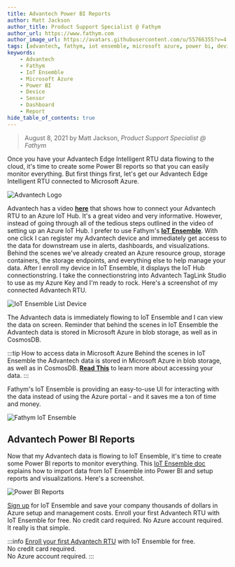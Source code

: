 ```yaml
---
title: Advantech Power BI Reports
author: Matt Jackson
author_title: Product Support Specialist @ Fathym
author_url: https://www.fathym.com
author_image_url: https://avatars.githubusercontent.com/u/55766355?v=4
tags: [advantech, fathym, iot ensemble, microsoft azure, power bi, devices, sensors, dashboards, reports]
keywords:
    - Advantech
    - Fathym
    - IoT Ensemble
    - Microsoft Azure
    - Power BI
    - Device
    - Sensor
    - Dashboard
    - Report
hide_table_of_contents: true
---
```


> August 8, 2021 by Matt Jackson, _Product Support Specialist @ Fathym_

Once you have your Advantech Edge Intelligent RTU data flowing to the cloud, it's time to create some Power BI reports so that you can easily monitor everything. But first things first, let's get our Advantech Edge Intelligent RTU connected to Microsoft Azure.

![Advantech Logo](https://www.fathym.com/iot/img/screenshots/advantech-adam-3600.jpg)

Advantech has a video **[here](https://www.youtube.com/watch?v=HEhvcU36Z8o)** that shows how to connect your Advantech RTU to an Azure IoT Hub. It's a great video and very informative. However, instead of going through all of the tedious steps outlined in the video of setting up an Azure IoT Hub. I prefer to use Fathym's **[IoT Ensemble](https://www.fathym.com/iot)**. With one click I can register my Advantech device and immediately get access to the data for downstream use in alerts, dashboards, and visualizations. Behind the scenes we've already created an Azure resource group, storage containers, the storage endpoints, and everything else to help manage your data. After I enroll my device in IoT Ensemble, it displays the IoT Hub connectionstring. I take the connectionstring into Advantech TagLink Studio to use as my Azure Key and I'm ready to rock. Here's a screenshot of my connected Advantech RTU.

![IoT Ensemble List Device](https://www.fathym.com/iot/img/screenshots/Advantech-ConnectedDevice.PNG)

The Advantech data is immediately flowing to IoT Ensemble and I can view the data on screen. Reminder that behind the scenes in IoT Ensemble the Advantech data is stored in Microsoft Azure in blob storage, as well as in CosmosDB. 

:::tip How to access data in Microsoft Azure
Behind the scenes in IoT Ensemble the Advantech data is stored in Microsoft Azure in blob storage, as well as in CosmosDB. **[Read This](https://www.fathym.com/iot/docs/getting-started/connecting-downstream)** to learn more about accessing your data.
:::

Fathym's IoT Ensemble is providing an easy-to-use UI for interacting with the data instead of using the Azure portal - and it saves me a ton of time and money.

![Fathym IoT Ensemble](https://www.fathym.com/iot/img/screenshots/Advantech-Dashboard.PNG)

## Advantech Power BI Reports

Now that my Advantech data is flowing to IoT Ensemble, it's time to create some Power BI reports to monitor everything. This [IoT Ensemble doc](https://www.fathym.com/iot/docs/devs/storage/power-bi) explains how to import data from IoT Ensemble into Power BI and setup reports and visualizations. Here's a screenshot.

![Power BI Reports](https://powerbicdn.azureedge.net/mediahandler/blog/legacymedia/5078.dashboard5.png)

[Sign up](https://www.fathym.com/dashboard/iot) for IoT Ensemble and save your company thousands of dollars in Azure setup and management costs. Enroll your first Advantech RTU with IoT Ensemble for free. No credit card required. No Azure account required. It really is that simple.

:::info
[Enroll your first Advantech RTU](https://www.fathym.com/dashboard/iot) with IoT Ensemble for free.  
No credit card required.  
No Azure account required.
:::